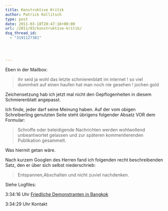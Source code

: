 ```yaml
---
title: Konstruktive Kritik
author: Patrick Kollitsch
type: post
date: 2011-03-18T20:47:16+00:00
url: /2011/03/konstruktive-kritik/
dsq_thread_id:
  - "3191127381"




---
```

Eben in der Mailbox:

> ihr seid ja wohl das letzte schmierenblatt im internet ! so viel dummheit auf einen haufen hat man noch nie gesehen ! jochen gold

Zeichensetzung hab ich jetzt mal nicht den Gepflogenheiten in diesem Schmierenblatt angepasst.

Ich finde, jeder darf seine Meinung haben. Auf der vom obigen Schreiberling genutzten Seite steht &uuml;brigens folgender Absatz <span class="caps">VOR</span> dem Formular:

> Schroffe oder beleidigende Nachrichten werden wohlwollend unbeantwortet gelassen und zur späteren kommentierenden Publikation gesammelt.

Was hiermit getan w&auml;re.

Nach kurzem Googlen des Herren fand ich folgenden recht beschreibenden Satz, den er &uuml;ber sich selbst niederschrieb:

> Entspannen,Abschalten und nicht zuviel nachdenken.

Siehe Logfiles:

3:34:16 Uhr <a href="1861">Friedliche Demonstranten in Bangkok</a>
  
3:34:29 Uhr Kontakt